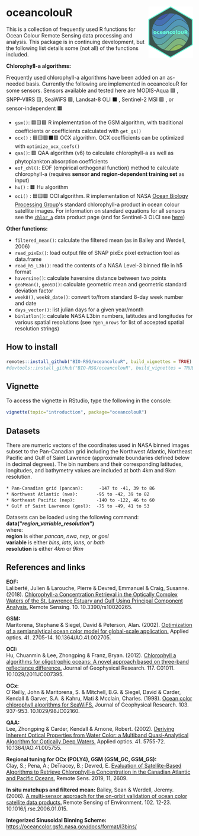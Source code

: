 # oceancolouR <a href='https://github.com/BIO-RSG/oceancolouR/blob/master/README.md'><img src='man/figures/logoraw.png' align="right" height="139" /></a>


This is a collection of frequently used R functions for Ocean Colour Remote Sensing data processing and analysis.
This package is in continuing development, but the following list details some (not all) of the functions included.

**Chlorophyll-a algorithms:**

Frequently used chlorophyll-a algorithms have been added on an as-needed basis. Currently the following are implemented in oceancolouR for some sensors. Sensors available and tested here are MODIS-Aqua :blue_square: , SNPP-VIIRS :yellow_square:, SeaWiFS :green_square:, Landsat-8 OLI :black_large_square: , Sentinel-2 MSI :purple_square: , or sensor-independent :orange_square:

* `gsm()`: :blue_square::yellow_square::green_square: R implementation of the GSM algorithm, with traditional coefficients or coefficients calculated with `get_gs()`
* `ocx()` : :blue_square::yellow_square::green_square::black_large_square::purple_square: OCX algorithm. OCX coefficients can be optimized with `optimize_ocx_coefs()`
* `qaa()`: :green_square: QAA algorithm (v6) to calculate chlorophyll-a as well as phytoplankton absorption coefficients
* `eof_chl()`: EOF (empirical orthogonal function) method to calculate chlorophyll-a (requires **sensor and region-dependent training set** as input)
* `hu()` : :orange_square: Hu algorithm
* `oci()` : :blue_square::yellow_square::green_square: OCI algorithm. R implementation of NASA [Ocean Biology Processing Group](https://oceancolor.gsfc.nasa.gov/)'s standard chlorophyll-a product in ocean colour satellite images. For information on standard equations for all sensors see the [`chlor_a`](https://oceancolor.gsfc.nasa.gov/atbd/chlor_a/) data product page (and for Sentinel-3 OLCI see [here](https://forum.earthdata.nasa.gov/viewtopic.php?t=2370))


**Other functions:**  

* `filtered_mean()`: calculate the filtered mean (as in Bailey and Werdell, 2006)
* `read_pixEx()`: load output file of SNAP pixEx pixel extraction tool as data.frame
* `read_h5_L3b()`: read the contents of a NASA Level-3 binned file in h5 format
* `haversine()`: calculate haversine distance between two points
* `geoMean()`, `geoSD()`: calculate geometric mean and geometric standard deviation factor
* `week8()`, `week8_date()`: convert to/from standard 8-day week number and date
* `days_vector()`: list julian days for a given year/month
* `binlatlon()`: calculate NASA L3bin numbers, latitudes and longitudes for various spatial resolutions (see `?gen_nrows` for list of accepted spatial resolution strings)  

## How to install

``` r
remotes::install_github("BIO-RSG/oceancolouR", build_vignettes = TRUE)
#devtools::install_github("BIO-RSG/oceancolouR", build_vignettes = TRUE)
```

## Vignette

To access the vignette in RStudio, type the following in the console:  

``` r
vignette(topic="introduction", package="oceancolouR")
```


## Datasets

There are numeric vectors of the coordinates used in NASA binned images subset to the Pan-Canadian grid including the Northwest Atlantic, Northeast Pacific and Gulf of Saint Lawrence (approximate boundaries defined below in decimal degrees). The bin numbers and their corresponding latitudes, longitudes, and bathymetry values are included at both 4km and 9km resolution.

    * Pan-Canadian grid (pancan):      -147 to -41, 39 to 86  
    * Northwest Atlantic (nwa):       -95 to -42, 39 to 82  
    * Northeast Pacific (nep):        -140 to -122, 46 to 60  
    * Gulf of Saint Lawrence (gosl):  -75 to -49, 41 to 53  

Datasets can be loaded using the following command:  
__data("*region_variable_resolution*")__  
where:  
    **region** is either *pancan*, *nwa*, *nep*, or *gosl*  
    **variable** is either *bins*, *lats*, *lons*, or *bath*  
    **resolution** is either *4km* or *9km*  

## References and links

**EOF:**  
Laliberté, Julien & Larouche, Pierre & Devred, Emmanuel & Craig, Susanne. (2018). [Chlorophyll-a Concentration Retrieval in the Optically Complex Waters of the St. Lawrence Estuary and Gulf Using Principal Component Analysis.](https://doi.org/10.3390/rs10020265) Remote Sensing. 10. 10.3390/rs10020265.  

**GSM:**  
Maritorena, Stephane & Siegel, David & Peterson, Alan. (2002). [Optimization of a semianalytical ocean color model for global-scale application.](https://doi.org/10.1364/AO.41.002705) Applied optics. 41. 2705-14. 10.1364/AO.41.002705.  

**OCI:**  
Hu, Chuanmin & Lee, Zhongping & Franz, Bryan. (2012). [Chlorophyll a algorithms for oligotrophic oceans: A novel approach based on three-band reflectance difference.](https://doi.org/10.1029/2011JC007395) Journal of Geophysical Research. 117. C01011. 10.1029/2011JC007395.  

**OCx:**  
O'Reilly, John & Maritorena, S. & Mitchell, B.G. & Siegel, David & Carder, Kendall & Garver, S.A. & Kahru, Mati & Mcclain, Charles. (1998). [Ocean color chlorophyll algorithms for SeaWiFS.](https://doi.org/10.1029/98JC02160) Journal of Geophysical Research. 103. 937-953.  10.1029/98JC02160.

**QAA:**  
Lee, Zhongping & Carder, Kendall & Arnone, Robert. (2002). [Deriving Inherent Optical Properties from Water Color: a Multiband Quasi-Analytical Algorithm for Optically Deep Waters.](https://doi.org/10.1364/AO.41.005755) Applied optics. 41. 5755-72. 10.1364/AO.41.005755.  

**Regional tuning for OCx (POLY4), GSM (GSM_GC, GSM_GS):**  
Clay, S.; Pena, A.; DeTracey, B.; Devred, E. [Evaluation of Satellite-Based Algorithms to Retrieve Chlorophyll-a Concentration in the Canadian Atlantic and Pacific Oceans.](https://www.mdpi.com/2072-4292/11/22/2609/htm) Remote Sens. 2019, 11, 2609.  

**In situ matchups and filtered mean:**
Bailey, Sean & Werdell, Jeremy. (2006). [A multi-sensor approach for the on-orbit validation of ocean color satellite data products.](https://www.sciencedirect.com/science/article/pii/S0034425706000472) Remote Sensing of Environment. 102. 12-23. 10.1016/j.rse.2006.01.015.

**Integerized Sinusoidal Binning Scheme:**  
https://oceancolor.gsfc.nasa.gov/docs/format/l3bins/  




